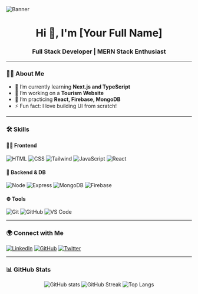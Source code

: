<!-- Banner -->
<img src="https://your-banner-url.com/banner.png" alt="Banner" />

<h1 align="center">Hi 👋, I'm [Your Full Name]</h1>
<h3 align="center">Full Stack Developer | MERN Stack Enthusiast</h3>

---

### 🧑‍💻 About Me

- 🌱 I’m currently learning **Next.js and TypeScript**
- 🔭 I’m working on a **Tourism Website**
- 🧠 I’m practicing **React, Firebase, MongoDB**
- ⚡ Fun fact: I love building UI from scratch!

---

### 🛠️ Skills

#### 👨‍💻 Frontend
![HTML](https://img.shields.io/badge/-HTML5-E34F26?style=flat&logo=html5)
![CSS](https://img.shields.io/badge/-CSS3-1572B6?style=flat&logo=css3)
![Tailwind](https://img.shields.io/badge/-TailwindCSS-38B2AC?style=flat&logo=tailwind-css)
![JavaScript](https://img.shields.io/badge/-JavaScript-F7DF1E?style=flat&logo=javascript)
![React](https://img.shields.io/badge/-React-61DAFB?style=flat&logo=react)

#### 🧪 Backend & DB
![Node](https://img.shields.io/badge/-Node.js-339933?style=flat&logo=node.js)
![Express](https://img.shields.io/badge/-Express.js-000000?style=flat&logo=express)
![MongoDB](https://img.shields.io/badge/-MongoDB-47A248?style=flat&logo=mongodb)
![Firebase](https://img.shields.io/badge/-Firebase-FFCA28?style=flat&logo=firebase)

#### ⚙️ Tools
![Git](https://img.shields.io/badge/-Git-F05032?style=flat&logo=git)
![GitHub](https://img.shields.io/badge/-GitHub-181717?style=flat&logo=github)
![VS Code](https://img.shields.io/badge/-VSCode-007ACC?style=flat&logo=visual-studio-code)

---

### 🌍 Connect with Me

[![LinkedIn](https://img.shields.io/badge/-LinkedIn-blue?style=flat&logo=linkedin)](https://linkedin.com/in/your-link)
[![GitHub](https://img.shields.io/badge/-GitHub-181717?style=flat&logo=github)](https://github.com/yourusername)
[![Twitter](https://img.shields.io/badge/-Twitter-1DA1F2?style=flat&logo=twitter)](https://twitter.com/yourhandle)

---

### 📊 GitHub Stats

<p align="center">
  <img src="https://github-readme-stats.vercel.app/api?username=yourusername&show_icons=true&theme=radical" alt="GitHub stats"/>
  <img src="https://github-readme-streak-stats.herokuapp.com/?user=yourusername&theme=radical" alt="GitHub Streak"/>
  <img src="https://github-readme-stats.vercel.app/api/top-langs/?username=yourusername&layout=compact&theme=radical" alt="Top Langs"/>
</p>

